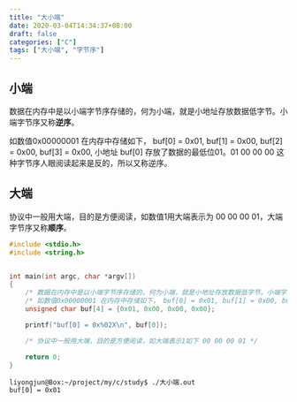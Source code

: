 ```yaml
---
title: "大小端"
date: 2020-03-04T14:34:37+08:00
draft: false
categories: ["C"]
tags: ["大小端", "字节序"]
---
```


## 小端

数据在内存中是以小端字节序存储的，何为小端，就是小地址存放数据低字节。小端字节序又称**逆序**。

如数值0x00000001 在内存中存储如下， buf[0] = 0x01, buf[1] = 0x00, buf[2] = 0x00, buf[3] = 0x00, 小地址 buf[0] 存放了数据的最低位01。01 00 00 00 这种字节序人眼阅读起来是反的，所以又称逆序。

## 大端

协议中一般用大端，目的是方便阅读，如数值1用大端表示为 00 00 00 01，大端字节序又称**顺序**。

```c
#include <stdio.h>
#include <string.h>


int main(int argc, char *argv[])
{
    /* 数据在内存中是以小端字节序存储的，何为小端，就是小地址存放数据低字节。小端字节序又称逆序存储 */
    /* 如数值0x00000001 在内存中存储如下， buf[0] = 0x01, buf[1] = 0x00, buf[2] = 0x00, buf[3] = 0x00, 小地址 buf[0] 存放了数据的最低位01 */
    unsigned char buf[4] = {0x01, 0x00, 0x00, 0x00};

    printf("buf[0] = 0x%02X\n", buf[0]);

    /* 协议中一般用大端，目的是方便阅读，如大端表示1如下 00 00 00 01 */

    return 0;
}
```

```shell
liyongjun@Box:~/project/my/c/study$ ./大小端.out 
buf[0] = 0x01
```

